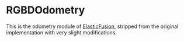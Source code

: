 # RGBDOdometry

This is the odometry module of [ElasticFusion](https://github.com/mp3guy/ElasticFusion), stripped from the original implementation with very slight modifications.
